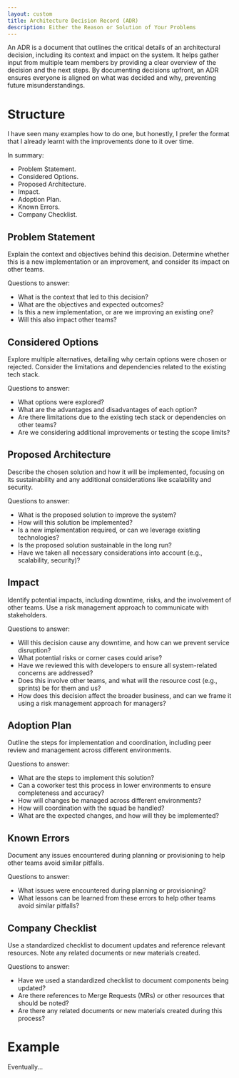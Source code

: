 ```yaml
---
layout: custom
title: Architecture Decision Record (ADR)
description: Either the Reason or Solution of Your Problems
---
```


An ADR is a document that outlines the critical details of an architectural decision, including its context and impact on the system. It helps gather input from multiple team members by providing a clear overview of the decision and the next steps. By documenting decisions upfront, an ADR ensures everyone is aligned on what was decided and why, preventing future misunderstandings.

# Structure

I have seen many examples how to do one, but honestly, I prefer the format that I already learnt with the improvements done to it over time.

In summary:
- Problem Statement.
- Considered Options.
- Proposed Architecture.
- Impact.
- Adoption Plan.
- Known Errors.
- Company Checklist.

## Problem Statement
Explain the context and objectives behind this decision. Determine whether this is a new implementation or an improvement, and consider its impact on other teams.

Questions to answer:
- What is the context that led to this decision?
- What are the objectives and expected outcomes?
- Is this a new implementation, or are we improving an existing one?
- Will this also impact other teams?

## Considered Options
Explore multiple alternatives, detailing why certain options were chosen or rejected. Consider the limitations and dependencies related to the existing tech stack.

Questions to answer:
- What options were explored?
- What are the advantages and disadvantages of each option?
- Are there limitations due to the existing tech stack or dependencies on other teams?
- Are we considering additional improvements or testing the scope limits?

## Proposed Architecture
Describe the chosen solution and how it will be implemented, focusing on its sustainability and any additional considerations like scalability and security.

Questions to answer:
- What is the proposed solution to improve the system?
- How will this solution be implemented?
- Is a new implementation required, or can we leverage existing technologies?
- Is the proposed solution sustainable in the long run?
- Have we taken all necessary considerations into account (e.g., scalability, security)?

## Impact
Identify potential impacts, including downtime, risks, and the involvement of other teams. Use a risk management approach to communicate with stakeholders.

Questions to answer:
- Will this decision cause any downtime, and how can we prevent service disruption?
- What potential risks or corner cases could arise?
- Have we reviewed this with developers to ensure all system-related concerns are addressed?
- Does this involve other teams, and what will the resource cost (e.g., sprints) be for them and us?
- How does this decision affect the broader business, and can we frame it using a risk management approach for managers?

## Adoption Plan
Outline the steps for implementation and coordination, including peer review and management across different environments.

Questions to answer:
- What are the steps to implement this solution?
- Can a coworker test this process in lower environments to ensure completeness and accuracy?
- How will changes be managed across different environments?
- How will coordination with the squad be handled?
- What are the expected changes, and how will they be implemented?

## Known Errors
Document any issues encountered during planning or provisioning to help other teams avoid similar pitfalls.

Questions to answer:
- What issues were encountered during planning or provisioning?
- What lessons can be learned from these errors to help other teams avoid similar pitfalls?

## Company Checklist
Use a standardized checklist to document updates and reference relevant resources. Note any related documents or new materials created.

Questions to answer:
- Have we used a standardized checklist to document components being updated?
- Are there references to Merge Requests (MRs) or other resources that should be noted?
- Are there any related documents or new materials created during this process?

# Example

Eventually...